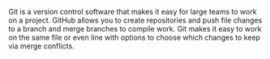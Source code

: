 Git is a version control software that makes it easy for large teams to work on a project. GitHub allows you to create repositories and push file changes to a branch and merge branches to compile work. Git makes it easy to work on the same file or even line with options to choose which changes to keep via merge conflicts.